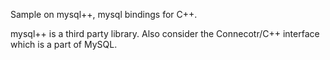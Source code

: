 Sample on mysql++, mysql bindings for C++.

mysql++ is a third party library. Also consider the Connecotr/C++ interface which is a part of MySQL.
